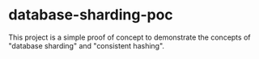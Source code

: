 # database-sharding-poc
This project is a simple proof of concept to demonstrate the concepts of "database sharding" and "consistent hashing".

